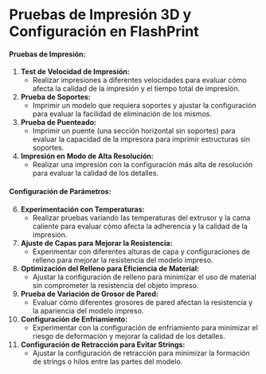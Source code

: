 # Pruebas de Impresión 3D y Configuración en FlashPrint



#### Pruebas de Impresión:

1. **Test de Velocidad de Impresión:**
   * Realizar impresiones a diferentes velocidades para evaluar cómo afecta la calidad de la impresión y el tiempo total de impresión.
2. **Prueba de Soportes:**
   * Imprimir un modelo que requiera soportes y ajustar la configuración para evaluar la facilidad de eliminación de los mismos.
3. **Prueba de Puenteado:**
   * Imprimir un puente (una sección horizontal sin soportes) para evaluar la capacidad de la impresora para imprimir estructuras sin soportes.
4. **Impresión en Modo de Alta Resolución:**
   * Realizar una impresión con la configuración más alta de resolución para evaluar la calidad de los detalles.

#### Configuración de Parámetros:

6. **Experimentación con Temperaturas:**
   * Realizar pruebas variando las temperaturas del extrusor y la cama caliente para evaluar cómo afecta la adherencia y la calidad de la impresión.
7. **Ajuste de Capas para Mejorar la Resistencia:**
   * Experimentar con diferentes alturas de capa y configuraciones de relleno para mejorar la resistencia del modelo impreso.
8. **Optimización del Relleno para Eficiencia de Material:**
   * Ajustar la configuración de relleno para minimizar el uso de material sin comprometer la resistencia del objeto impreso.
9. **Prueba de Variación de Grosor de Pared:**
   * Evaluar cómo diferentes grosores de pared afectan la resistencia y la apariencia del modelo impreso.
10. **Configuración de Enfriamiento:**
    * Experimentar con la configuración de enfriamiento para minimizar el riesgo de deformación y mejorar la calidad de los detalles.
11. **Configuración de Retracción para Evitar Strings:**
    * Ajustar la configuración de retracción para minimizar la formación de strings o hilos entre las partes del modelo.

